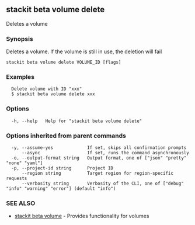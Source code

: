 ## stackit beta volume delete

Deletes a volume

### Synopsis

Deletes a volume.
If the volume is still in use, the deletion will fail


```
stackit beta volume delete VOLUME_ID [flags]
```

### Examples

```
  Delete volume with ID "xxx"
  $ stackit beta volume delete xxx
```

### Options

```
  -h, --help   Help for "stackit beta volume delete"
```

### Options inherited from parent commands

```
  -y, --assume-yes             If set, skips all confirmation prompts
      --async                  If set, runs the command asynchronously
  -o, --output-format string   Output format, one of ["json" "pretty" "none" "yaml"]
  -p, --project-id string      Project ID
      --region string          Target region for region-specific requests
      --verbosity string       Verbosity of the CLI, one of ["debug" "info" "warning" "error"] (default "info")
```

### SEE ALSO

* [stackit beta volume](./stackit_beta_volume.md)	 - Provides functionality for volumes


